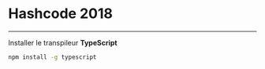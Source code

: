 # Hashcode 2018

---

Installer le transpileur **TypeScript**

```bash
npm install -g typescript
```

